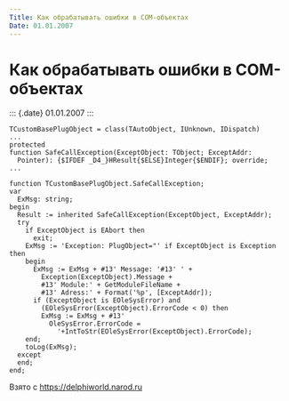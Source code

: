 ```yaml
---
Title: Как обрабатывать ошибки в COM-объектах
Date: 01.01.2007
---
```



Как обрабатывать ошибки в COM-объектах
======================================

::: {.date}
01.01.2007
:::

    TCustomBasePlugObject = class(TAutoObject, IUnknown, IDispatch)
    ...
    protected
    function SafeCallException(ExceptObject: TObject; ExceptAddr:
      Pointer): {$IFDEF _D4_}HResult{$ELSE}Integer{$ENDIF}; override;
    ...
     
    function TCustomBasePlugObject.SafeCallException;
    var
      ExMsg: string;
    begin
      Result := inherited SafeCallException(ExceptObject, ExceptAddr);
      try
        if ExceptObject is EAbort then
          exit;
        ExMsg := 'Exception: PlugObject="' if ExceptObject is Exception then
        begin
          ExMsg := ExMsg + #13' Message: '#13' ' +
            Exception(ExceptObject).Message +
            #13' Module:' + GetModuleFileName +
            #13' Adress:' + Format('%p', [ExceptAddr]);
          if (ExceptObject is EOleSysError) and
            (EOleSysError(ExceptObject).ErrorCode < 0) then
            ExMsg := ExMsg + #13'
              OleSysError.ErrorCode =
                '+IntToStr(EOleSysError(ExceptObject).ErrorCode);
        end;
        toLog(ExMsg);
      except
      end;
    end;

Взято с <https://delphiworld.narod.ru>

